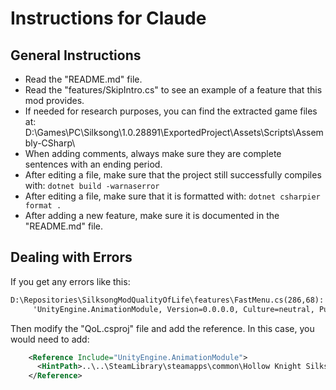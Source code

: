 # Instructions for Claude

## General Instructions

- Read the "README.md" file.
- Read the "features/SkipIntro.cs" to see an example of a feature that this mod provides.
- If needed for research purposes, you can find the extracted game files at: D:\Games\PC\Silksong\1.0.28891\ExportedProject\Assets\Scripts\Assembly-CSharp\
- When adding comments, always make sure they are complete sentences with an ending period.
- After editing a file, make sure that the project still successfully compiles with: `dotnet build -warnaserror`
- After editing a file, make sure that it is formatted with: `dotnet csharpier format .`
- After adding a new feature, make sure it is documented in the "README.md" file.

## Dealing with Errors

If you get any errors like this:

```txt
D:\Repositories\SilksongModQualityOfLife\features\FastMenu.cs(286,68): error CS1069: The type name 'Animator' could not be found in the namespace 'UnityEngine'. This type has been forwarded to assembly
     'UnityEngine.AnimationModule, Version=0.0.0.0, Culture=neutral, PublicKeyToken=null' Consider adding a reference to that assembly. [D:\Repositories\SilksongModQualityOfLife\QoL.csproj]
```

Then modify the "QoL.csproj" file and add the reference. In this case, you would need to add:

```xml
    <Reference Include="UnityEngine.AnimationModule">
      <HintPath>..\..\SteamLibrary\steamapps\common\Hollow Knight Silksong\Hollow Knight Silksong_Data\Managed\UnityEngine.AnimationModule.dll</HintPath>
    </Reference>
```
